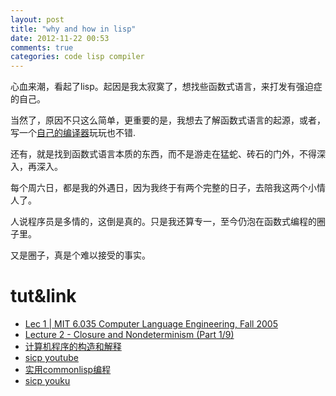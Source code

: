 ```yaml
---
layout: post
title: "why and how in lisp"
date: 2012-11-22 00:53
comments: true
categories: code lisp compiler
---
```

心血来潮，看起了lisp。起因是我太寂寞了，想找些函数式语言，来打发有强迫症的自己。

当然了，原因不只这么简单，更重要的是，我想去了解函数式语言的起源，或者，写一个[自己的编译器][write a compiler]玩玩也不错.

还有，就是找到函数式语言本质的东西，而不是游走在猛蛇、砖石的门外，不得深入，再深入。

每个周六日，都是我的外遇日，因为我终于有两个完整的日子，去陪我这两个小情人了。

人说程序员是多情的，这倒是真的。只是我还算专一，至今仍泡在函数式编程的圈子里。
<!--more-->

又是圈子，真是个难以接受的事实。

tut&link
=======
- [ Lec 1 | MIT 6.035 Computer Language Engineering, Fall 2005 ][cle]
- [Lecture 2 - Closure and Nondeterminism (Part 1/9) ][can]
- [计算机程序的构造和解释][sicp]
- [sicp youtube][]
- [实用commonlisp编程][commonlisp]
- [sicp youku][]


[cle]: http://www.youtube.com/watch?v=k-bpyDgBxAo
[can]: http://www.youtube.com/watch?NR=1&v=w-QWiW2nWvo&feature=fvwp
[sicp]: http://book.douban.com/subject/1148282/
[sicp youtube]: http://www.youtube.com/results?search_query=sicp&aq=f
[commonlisp]: http://book.douban.com/review/5150108/
[sicp youku]: http://www.youku.com/playlist_show/id_3967477.html
[write a compiler]: http://stackoverflow.com/questions/1669/learning-to-write-a-compiler
